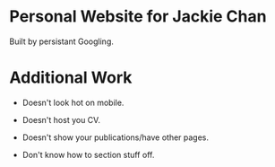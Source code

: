 # Personal Website for Jackie Chan

Built by persistant Googling.

# Additional Work

* Doesn't look hot on mobile.

* Doesn't host you CV.

* Doesn't show your publications/have other pages.

* Don't know how to section stuff off.
